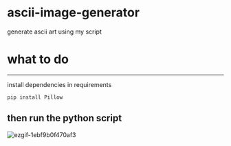 # ascii-image-generator
generate ascii art using my script

# what to do
----------------
install dependencies in requirements
```
pip install Pillow
```
## then run the python script

![ezgif-1ebf9b0f470af3](https://github.com/user-attachments/assets/7a3301bf-f3a5-42d1-b01e-2f4b04e8e516)

